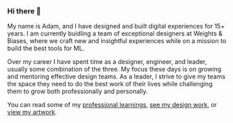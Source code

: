 ### Hi there 👋

My name is Adam, and I have designed and built digital experiences for 15+ years.  I am currently buidling a team of exceptional designers at Weights & Biases, where we craft new and insightful experiences while on a mission to build the best tools for ML.

Over my career I have spent time as a designer, engineer, and leader, usually some combination of the three.  My focus these days is on growing and mentoring effective design teams.  As a leader, I strive to give my teams the space they need to do the best work of their lives while challenging them to grow both professionally and personally.

You can read some of my [professional learnings](https://www.adamwdraper.com/learnings), [see my design work](https://www.adamwdraper.com/personal-design), or [view my artwork](https://www.adamwdraper.com/art).
